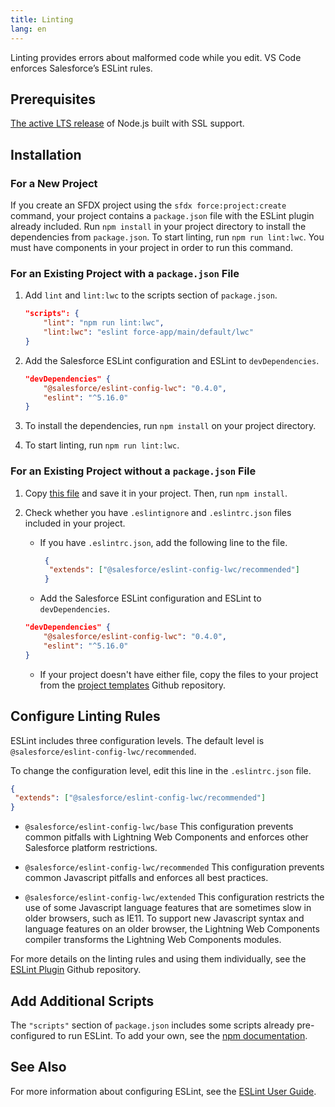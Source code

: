 ```yaml
---
title: Linting 
lang: en
---
```


Linting provides errors about malformed code while you edit. VS Code enforces Salesforce’s ESLint rules.

## Prerequisites

[The active LTS release](https://nodejs.org/en/about/releases/) of Node.js built with SSL support.

## Installation

### For a New Project

If you create an SFDX project using the `sfdx force:project:create` command, your project contains a `package.json` file with the ESLint plugin already included. Run `npm install` in your project directory to install the dependencies from `package.json`. To start linting, run `npm run lint:lwc`. You must have components in your project in order to run this command.

### For an Existing Project with a `package.json` File

1. Add `lint` and `lint:lwc` to the scripts section of `package.json`.

    ```json
    "scripts": {
        "lint": "npm run lint:lwc",
        "lint:lwc": "eslint force-app/main/default/lwc"
    }
    ```

2. Add the Salesforce ESLint configuration and ESLint to `devDependencies`.

    ```json
    "devDependencies" {
        "@salesforce/eslint-config-lwc": "0.4.0",
        "eslint": "^5.16.0"
    }
    ```

3. To install the dependencies, run `npm install` on your project directory.
4. To start linting, run `npm run lint:lwc`.

### For an Existing Project without a `package.json` File

1. Copy [this file](https://github.com/forcedotcom/salesforcedx-templates/blob/master/src/templates/project/package.json) and save it in your project. Then, run `npm install`.

2. Check whether you have `.eslintignore` and `.eslintrc.json` files included in your project. 
    - If you have `.eslintrc.json`, add the following line to the file.

        ```json
         {
          "extends": ["@salesforce/eslint-config-lwc/recommended"]
         }
        ```

    - Add the Salesforce ESLint configuration and ESLint to `devDependencies`.

    ```json
    "devDependencies" {
        "@salesforce/eslint-config-lwc": "0.4.0",
        "eslint": "^5.16.0"
    }
    ```
    - If your project doesn't have either file, copy the files to your project from the [project templates](https://github.com/forcedotcom/salesforcedx-templates/tree/master/src/templates/project) Github repository.

## Configure Linting Rules

ESLint includes three configuration levels. The default level is `@salesforce/eslint-config-lwc/recommended`.

To change the configuration level, edit this line in the  `.eslintrc.json` file.

```json
{
 "extends": ["@salesforce/eslint-config-lwc/recommended"]
}
```

- `@salesforce/eslint-config-lwc/base`
This configuration prevents common pitfalls with Lightning Web Components and enforces other Salesforce platform restrictions.

- `@salesforce/eslint-config-lwc/recommended`
This configuration prevents common Javascript pitfalls and enforces all best practices.

- `@salesforce/eslint-config-lwc/extended`
This configuration restricts the use of some Javascript language features that are sometimes slow in older browsers, such as IE11. To support new Javascript syntax and language features on an older browser, the Lightning Web Components compiler transforms the Lightning Web Components modules.

For more details on the linting rules and using them individually, see the [ESLint Plugin](https://github.com/salesforce/eslint-plugin-lwc) Github repository.

## Add Additional Scripts

The `"scripts"` section of `package.json` includes some scripts already pre-configured to run ESLint. To add your own, see the [npm documentation](https://docs.npmjs.com/misc/scripts).

## See Also

For more information about configuring ESLint, see the [ESLint User Guide](https://eslint.org/docs/user-guide/configuring).